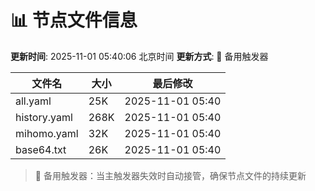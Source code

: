 # 📊 节点文件信息

**更新时间**: 2025-11-01 05:40:06 北京时间
**更新方式**: 🔄 备用触发器

| 文件名 | 大小 | 最后修改 |
|--------|------|----------|
| all.yaml | 25K | 2025-11-01 05:40 |
| history.yaml | 268K | 2025-11-01 05:40 |
| mihomo.yaml | 32K | 2025-11-01 05:40 |
| base64.txt | 26K | 2025-11-01 05:40 |

> 🔄 备用触发器：当主触发器失效时自动接管，确保节点文件的持续更新

